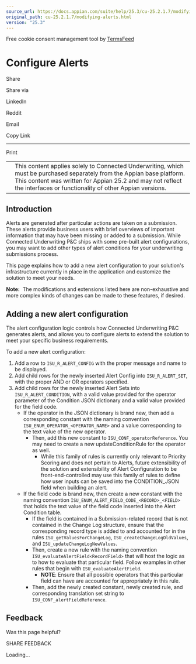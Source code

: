```yaml
---
source_url: https://docs.appian.com/suite/help/25.3/cu-25.2.1.7/modifying-alerts.html
original_path: cu-25.2.1.7/modifying-alerts.html
version: "25.3"
---
```


Free cookie consent management tool by [TermsFeed](https://www.termsfeed.com/)

# Configure Alerts

Share

Share via

LinkedIn

Reddit

Email

Copy Link

* * *

Print

<table><tbody><tr><td><i class="fa fa-check-square-o" aria-hidden="true"></i></td><td>This content applies solely to Connected Underwriting, which must be purchased separately from the Appian base platform. This content was written for Appian 25.2 and may not reflect the interfaces or functionality of other Appian versions.</td></tr></tbody></table>

## Introduction

Alerts are generated after particular actions are taken on a submission. These alerts provide business users with brief overviews of important information that may have been missing or added to a submission. While Connected Underwriting P&C ships with some pre-built alert configurations, you may want to add other types of alert conditions for your underwriting submissions process.

This page explains how to add a new alert configuration to your solution's infrastructure currently in place in the application and customize the solution to meet your needs.

**Note:**  The modifications and extensions listed here are non-exhaustive and more complex kinds of changes can be made to these features, if desired.

## Adding a new alert configuration

The alert configuration logic controls how Connected Underwriting P&C generates alerts, and allows you to configure alerts to extend the solution to meet your specific business requirements.

To add a new alert configuration:

1.  Add a row to `ISU_R_ALERT_CONFIG` with the proper message and name to be displayed.
2.  Add child rows for the newly inserted Alert Config into `ISU_R_ALERT_SET`, with the proper AND or OR operators specified.
3.  Add child rows for the newly inserted Alert Sets into `ISU_R_ALERT_CONDITION`, with a valid value provided for the operator parameter of the Condition JSON dictionary and a valid value provided for the field code.
    -   If the operator in the JSON dictionary is brand new, then add a corresponding constant with the naming convention `ISU_ENUM_OPERATOR_<OPERATOR_NAME>` and a value corresponding to the text value of the new operator.
        -   Then, add this new constant to `ISU_CONF_operatorReference`. You may need to create a new updateConditionRule for the operator as well.
            -   While this family of rules is currently only relevant to Priority Scoring and does not pertain to Alerts, future extensibility of the solution and extensibility of Alert Configuration to be front-end-controlled may use this family of rules to define how user inputs can be saved into the CONDITION\_JSON field when building an alert.
    -   If the field code is brand new, then create a new constant with the naming convention `ISU_ENUM_ALERT_FIELD_CODE_<RECORD>_<FIELD>` that holds the text value of the field code inserted into the Alert Condition table.
        -   If the field is contained in a Submission-related record that is not contained in the Change Log structure, ensure that the corresponding record type is added to and accounted for in the rules `ISU_getValuesForChangeLog`, `ISU_createChangeLogOldValues`, and `ISU_updateChangeLogNewValues`.
        -   Then, create a new rule with the naming convention `ISU_evaluateAlertField<RecordField>` that will host the logic as to how to evaluate that particular field. Follow examples in other rules that begin with `ISU_evaluateAlertField`.
            -   **NOTE**: Ensure that all possible operators that this particular field can have are accounted for appropriately in this rule.
        -   Then, add the newly created constant, newly created rule, and corresponding translation set string to `ISU_CONF_alertFieldReference`.

## Feedback

Was this page helpful?

SHARE FEEDBACK

Loading...
